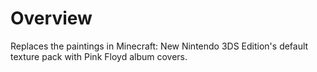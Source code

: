 # Overview

Replaces the paintings in Minecraft: New Nintendo 3DS Edition's default texture pack with Pink Floyd album covers.
